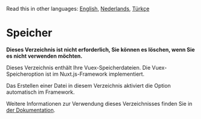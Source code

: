 Read this in other languages: [English](README.md), [Nederlands](READMEnl.md), [Türkçe](READMEtr.md)

# Speicher

**Dieses Verzeichnis ist nicht erforderlich, Sie können es löschen, wenn Sie es nicht verwenden möchten.**

Dieses Verzeichnis enthält Ihre Vuex-Speicherdateien. 
Die Vuex-Speicheroption ist im Nuxt.js-Framework implementiert.

Das Erstellen einer Datei in diesem Verzeichnis aktiviert die Option automatisch im Framework.

Weitere Informationen zur Verwendung dieses Verzeichnisses finden Sie in [der Dokumentation](https://nuxtjs.org/guide/vuex-store).
